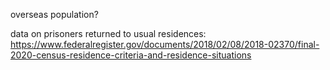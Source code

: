


overseas population?

data on prisoners returned to usual residences: https://www.federalregister.gov/documents/2018/02/08/2018-02370/final-2020-census-residence-criteria-and-residence-situations
